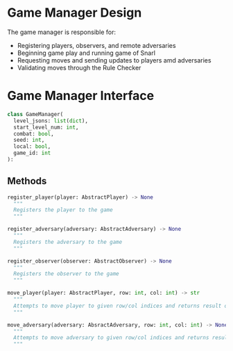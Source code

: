 # Game Manager Design 

The game manager is responsible for:
* Registering players, observers, and remote adversaries
* Beginning game play and running game of Snarl
* Requesting moves and sending updates to players amd adversaries
* Validating moves through the Rule Checker

# Game Manager Interface

```python
class GameManager(
  level_jsons: list(dict),
  start_level_num: int,
  combat: bool,
  seed: int,
  local: bool,
  game_id: int
):

```

## Methods

```python
register_player(player: AbstractPlayer) -> None
  """
  Registers the player to the game
  """

register_adversary(adversary: AbstractAdversary) -> None
  """
  Registers the adversary to the game
  """

register_observer(observer: AbstractObserver) -> None
  """
  Registers the observer to the game
  """

move_player(player: AbstractPlayer, row: int, col: int) -> str
  """
  Attempts to move player to given row/col indices and returns result of move
  """

move_adversary(adversary: AbsractAdversary, row: int, col: int) -> None
  """
  Attempts to move adversary to given row/col indices and returns result of move
  """
```